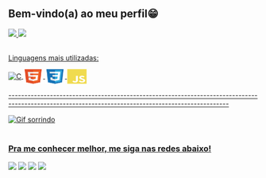 ## Bem-vindo(a) ao meu perfil😁

 <div>
   <a href="https://github.com/777SevenSeven">
   <img height="180em" src="https://github-readme-stats.vercel.app/api?username=777SevenSeven&show_icons=true&theme=dark&include_all_commits=true&count_private=true"/>
   <img height="180em" src="https://github-readme-stats.vercel.app/api/top-langs/?username=777SevenSeven&layout=compact&langs_count=6&theme=dark"/>
</div>
    
<div style="display: inline_block"><br>
  <p>Linguagens mais utilizadas:</p>
  <img align="center" alt="C" height="30" width="40" src="https://cdn.jsdelivr.net/gh/devicons/devicon/icons/c/c-original.svg" />
  <img align="center" alt="HTML" height="30" width="40" src="https://raw.githubusercontent.com/devicons/devicon/master/icons/html5/html5-original.svg">
  <img align="center" alt="CSS" height="30" width="40" src="https://raw.githubusercontent.com/devicons/devicon/master/icons/css3/css3-original.svg">
  <img align="center" alt="Js" height="30" width="40" src="https://raw.githubusercontent.com/devicons/devicon/master/icons/javascript/javascript-plain.svg">
  <p>---------------------------------------------------------------------------------------------------------------------------------------------------</p>
  <img align="center" alt="Gif sorrindo" height="150em" width="180em" src="https://s13.gifyu.com/images/S0BCO.gif">
</div>
 
<br>
 
### Pra me conhecer melhor, me siga nas redes abaixo!
 
<div> 
  <a href="https://www.instagram.com/andrequeir0z/" target="_blank"><img src="https://img.shields.io/badge/-Instagram-%23E4405F?style=for-the-badge&logo=instagram&logoColor=white" target="_blank"></a>
 <a href="777SevenSeven" target="_blank"><img src="https://img.shields.io/badge/Discord-7289DA?style=for-the-badge&logo=discord&logoColor=white" target="_blank"></a> 
  <a href = "mailto:andreantoniodasilvaqueiroz@gmail.com"><img src="https://img.shields.io/badge/-Gmail-%23333?style=for-the-badge&logo=gmail&logoColor=white" target="_blank"></a>
  <a href="https://www.linkedin.com/in/andre-queirozz/" target="_blank"><img src="https://img.shields.io/badge/-LinkedIn-%230077B5?style=for-the-badge&logo=linkedin&logoColor=white" target="_blank"></a>
</div>
